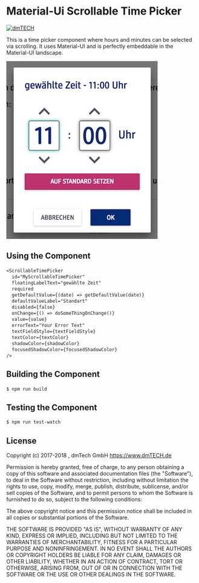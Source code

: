 # Material-Ui Scrollable Time Picker

[![dmTECH](https://opensourcelogos.aws.dmtech.cloud/dmTECH_opensource_logo%401x.png)](https://dmtech.de)

This is a time picker component where hours and minutes can be selected via scrolling.
It uses Material-UI and is perfectly embeddable in the Material-UI landscape.

![Material-Ui Scrollable Time Picker Screenshot](screenshot.png)

## Using the Component

```
<ScrollableTimePicker
  id="MyScrollableTimePicker"
  floatingLabelText="gewählte Zeit"
  required
  getDefaultValue={(date) => getDefaultValue(date)}
  defaultValueLabel="Standart"
  disabled={false}
  onChange={() => doSomeThingOnChange()}
  value={value}
  errorText="Your Error Text"
  textFieldStyle={textFieldStyle}
  textColor={textColor}
  shadowColor={shadowColor}
  focusedShadowColor={focusedShadowColor}
/>
```
## Building the Component
```
$ npm run build
```
## Testing the Component
```
$ npm run test-watch
```
## License

Copyright (c) 2017-2018 , dmTech GmbH https://www.dmTECH.de

Permission is hereby granted, free of charge, to any person obtaining a copy
of this software and associated documentation files (the "Software"), to deal
in the Software without restriction, including without limitation the rights
to use, copy, modify, merge, publish, distribute, sublicense, and/or sell
copies of the Software, and to permit persons to whom the Software is
furnished to do so, subject to the following conditions:

The above copyright notice and this permission notice shall be included in all
copies or substantial portions of the Software.

THE SOFTWARE IS PROVIDED "AS IS", WITHOUT WARRANTY OF ANY KIND, EXPRESS OR
IMPLIED, INCLUDING BUT NOT LIMITED TO THE WARRANTIES OF MERCHANTABILITY,
FITNESS FOR A PARTICULAR PURPOSE AND NONINFRINGEMENT. IN NO EVENT SHALL THE
AUTHORS OR COPYRIGHT HOLDERS BE LIABLE FOR ANY CLAIM, DAMAGES OR OTHER
LIABILITY, WHETHER IN AN ACTION OF CONTRACT, TORT OR OTHERWISE, ARISING FROM,
OUT OF OR IN CONNECTION WITH THE SOFTWARE OR THE USE OR OTHER DEALINGS IN THE
SOFTWARE.

